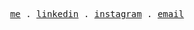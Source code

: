 <p align="center">
  <samp>
    <a href="https://ericwu.me">me</a> .
    <a href="https://www.linkedin.com/in/chengxiang-wu/">linkedin</a> .
    <a href="https://www.instagram.com/itsericwu_">instagram</a> .
    <a href="mailto:cxwu00@gmail.com">email</a>
  </samp>
</p>
